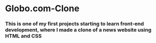 # Globo.com-Clone

<h3> This is one of my first projects starting to learn front-end development, where I made a clone of a news website using HTML and CSS</h3>
